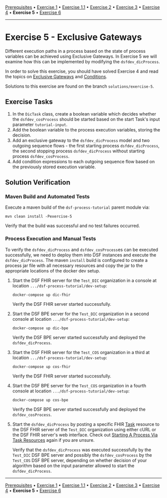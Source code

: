 [Prerequisites](prerequisites.md) • [Exercise 1](exercise-1.md) • [Exercise 1.1](exercise-1-1.md) • [Exercise 2](exercise-2.md) • [Exercise 3](exercise-3.md) • [Exercise 4](exercise-4.md) • **Exercise 5** • [Exercise 6](exercise-6.md)
___

# Exercise 5 - Exclusive Gateways
Different execution paths in a process based on the state of process variables can be achieved using Exclusive Gateways. In Exercise 5 we will examine how this can be implemented by modifying the `dsfdev_dicProcess`.

In order to solve this exercise, you should have solved Exercise 4 and read the topics on
[Exclusive Gateways](../learning/concepts/bpmn/gateways.md)
and [Conditions](../learning/concepts/bpmn/conditions.md).

Solutions to this exercise are found on the branch `solutions/exercise-5`.

## Exercise Tasks
1. In the `DicTask` class, create a boolean variable which decides whether the `dsfdev_cosProcess` should be started based on the start Task's input parameter `tutorial-input`.
2. Add the boolean variable to the process execution variables, storing the decision.
3. Add an exclusive gateway to the `dsfdev_dicProcess` model and two outgoing sequence flows - the first starting process `dsfdev_dicProcess`, the second stopping process `dsfdev_dicProcess` without starting process `dsfdev_cosProcess`.
4. Add condition expressions to each outgoing sequence flow based on the previously stored execution variable.

## Solution Verification
### Maven Build and Automated Tests
Execute a maven build of the `dsf-process-tutorial` parent module via:

```
mvn clean install -Pexercise-5
```

Verify that the build was successful and no test failures occurred.

### Process Execution and Manual Tests
To verify the `dsfdev_dicProcess` and `dsfdev_cosProcess`es can be executed successfully, we need to deploy them into DSF instances and execute the `dsfdev_dicProcess`. The maven `install` build is configured to create a process jar file with all necessary resources and copy the jar to the appropriate locations of the docker dev setup.

1. Start the DSF FHIR server for the `Test_DIC` organization in a console at location `.../dsf-process-tutorial/dev-setup`:
   ```
   docker-compose up dic-fhir
   ```
   Verify the DSF FHIR server started successfully.

2. Start the DSF BPE server for the `Test_DIC` organization in a second console at location `.../dsf-process-tutorial/dev-setup`:
   ```
   docker-compose up dic-bpe
   ```
   Verify the DSF BPE server started successfully and deployed the `dsfdev_dicProcess`.

3. Start the DSF FHIR server for the `Test_COS` organization in a third at location `.../dsf-process-tutorial/dev-setup`:
   ```
   docker-compose up cos-fhir
   ```
   Verify the DSF FHIR server started successfully.

4. Start the DSF BPE server for the `Test_COS` organization in a fourth console at location `.../dsf-process-tutorial/dev-setup`:
   ```
   docker-compose up cos-bpe
   ```
   Verify the DSF BPE server started successfully and deployed the `dsfdev_cosProcess`. 

5. Start the `dsfdev_dicProcess` by posting a specific FHIR [Task](../learning/concepts/fhir/task.md) resource to the DSF FHIR server of the `Test_DIC` organization using either cURL or the DSF FHIR server's web interface. Check out [Starting A Process Via Task Resources](../learning/guides/starting-a-process-via-task-resources.md) again if you are unsure.

   Verify that the `dsfdev_dicProcess` was executed successfully by the `Test_DIC` DSF BPE server and possibly the `dsfdev_cosProcess` by the `Test_COS` DSF BPE server, depending on whether decision of your algorithm based on the input parameter allowed to start the `dsfdev_dicProcess`.

___
[Prerequisites](prerequisites.md) • [Exercise 1](exercise-1.md) • [Exercise 1.1](exercise-1-1.md) • [Exercise 2](exercise-2.md) • [Exercise 3](exercise-3.md) • [Exercise 4](exercise-4.md) • **Exercise 5** • [Exercise 6](exercise-6.md)